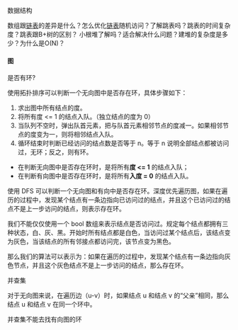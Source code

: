 数据结构





数组跟[链表](https://www.nowcoder.com/jump/super-jump/word?word=链表)的差异是什么？怎么优化[链表](https://www.nowcoder.com/jump/super-jump/word?word=链表)随机访问？了解跳表吗？跳表的时间复杂度？跳表跟B+树的区别？
小根堆了解吗？适合解决什么问题？建堆的复杂度是多少？为什么是O(N)？





#### 图

是否有环?

使用拓扑排序可以判断一个无向图中是否存在环，具体步骤如下：

1. 求出图中所有结点的度。
2. 将所有度 <= 1 的结点入队。（独立结点的度为 0）
3. 当队列不空时，弹出队首元素，把与队首元素相邻节点的度减一。如果相邻节点的度变为一，则将相邻结点入队。
4. 循环结束时判断已经访问的结点数是否等于 n。等于 n 说明全部结点都被访问过，无环；反之，则有环。

- 在判断无向图中是否存在环时，是将所有**度 <= 1** 的结点入队；
- 在判断有向图中是否存在环时，是将所有**入度 = 0** 的结点入队。

使用 DFS 可以判断一个无向图和有向中是否存在环。深度优先遍历图，如果在遍历的过程中，发现某个结点有一条边指向已访问过的结点，并且这个已访问过的结点不是上一步访问的结点，则表示存在环。

我们不能仅仅使用一个 bool 数组来表示结点是否访问过。规定每个结点都拥有三种状态，白、灰、黑。开始时所有结点都是白色，当访问过某个结点后，该结点变为灰色，当该结点的所有邻接点都访问完，该节点变为黑色。

那么我们的算法可以表示为：如果在遍历的过程中，发现某个结点有一条边指向灰色节点，并且这个灰色结点不是上一步访问的结点，那么存在环。

并查集

对于无向图来说，在遍历边（u-v）时，如果结点 u 和结点 v 的“父亲”相同，那么结点 u 和结点 v 在同一个环中。

并查集不能去找有向图的环